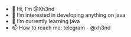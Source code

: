- 👋 Hi, I’m @Xh3nd
- 👀 I’m interested in developing anything on java
- 🌱 I’m currently learning java
- 📫 How to reach me: telegram - @xh3nd
